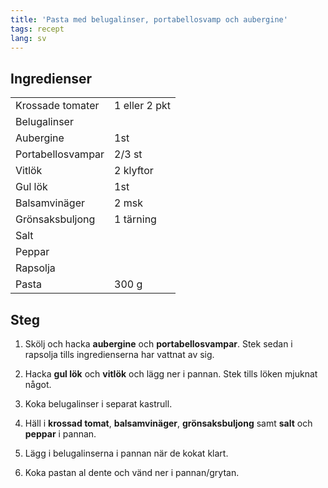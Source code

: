 ```yaml
---
title: 'Pasta med belugalinser, portabellosvamp och aubergine'
tags: recept
lang: sv
---
```


## Ingredienser

|                   |               |
| ----------------- | ------------- |
| Krossade tomater  | 1 eller 2 pkt |
| Belugalinser      |
| Aubergine         | 1st           |
| Portabellosvampar | 2/3 st        |
| Vitlök            | 2 klyftor     |
| Gul lök           | 1st           |
| Balsamvinäger     | 2 msk         |
| Grönsaksbuljong   | 1 tärning     |
| Salt              |
| Peppar            |
| Rapsolja          |
| Pasta             | 300 g         |

## Steg

1. Skölj och hacka **aubergine** och **portabellosvampar**. Stek sedan i rapsolja tills ingredienserna har vattnat av sig.

2. Hacka **gul lök** och **vitlök** och lägg ner i pannan. Stek tills löken mjuknat något.

3. Koka belugalinser i separat kastrull.

4. Häll i **krossad tomat**, **balsamvinäger**, **grönsaksbuljong** samt **salt** och **peppar** i pannan.

5. Lägg i belugalinserna i pannan när de kokat klart.

6. Koka pastan al dente och vänd ner i pannan/grytan.

<br>
